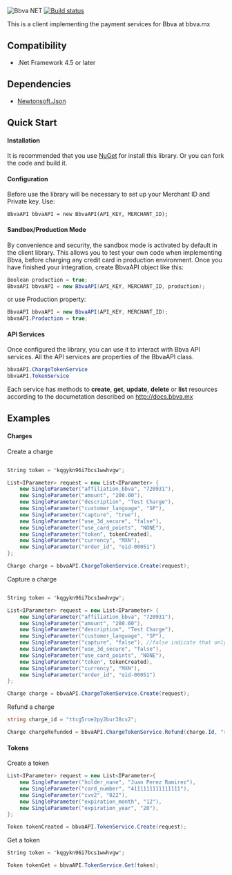 ![Bbva NET](http://www.bbva.mx/img/github/net.jpg)
[![Build status](https://ci.appveyor.com/api/projects/status/o8ivc5myofhx2kxm)](https://ci.appveyor.com/project/mecoronado/bbva-dotnet)

This is a client implementing the payment services for Bbva at bbva.mx


Compatibility
-------------

* .Net Framework 4.5 or later 

Dependencies
------------
* [Newtonsoft.Json](http://james.newtonking.com/json)

Quick Start
----------------
#### Installation #####

It is recommended that you use [NuGet](http://docs.nuget.org) for install this library. Or you can fork the code and build it.

#### Configuration #####

Before use the library will be necessary to set up your Merchant ID and
Private key. Use:

```net
BbvaAPI bbvaAPI = new BbvaAPI(API_KEY, MERCHANT_ID);
```

#### Sandbox/Production Mode #####

By convenience and security, the sandbox mode is activated by default in the client library. This allows you to test your own code when implementing Bbva, before charging any credit card in production environment. Once you have finished your integration, create BbvaAPI object like this:

```cs
Boolean production = true;
BbvaAPI bbvaAPI = new BbvaAPI(API_KEY, MERCHANT_ID, production);
```
or use Production property:
```cs
BbvaAPI bbvaAPI = new BbvaAPI(API_KEY, MERCHANT_ID);
bbvaAPI.Production = true;
```

#### API Services #####

Once configured the library, you can use it to interact with Bbva API services. All the API services are properties of the BbvaAPI class.

```cs
bbvaAPI.ChargeTokenService
bbvaAPI.TokenService
```

Each service has methods to **create**, **get**, **update**, **delete** or **list** resources according to the documetation described on http://docs.bbva.mx

Examples
---------
#### Charges #####
Create a charge
```cs

String token = 'kqgykn96i7bcs1wwhvgw';

List<IParameter> request = new List<IParameter> {
	new SingleParameter("affiliation_bbva", "720931"),
	new SingleParameter("amount", "200.00"),
	new SingleParameter("description", "Test Charge"),
	new SingleParameter("customer_language", "SP"),
	new SingleParameter("capture", "true"),
	new SingleParameter("use_3d_secure", "false"),
	new SingleParameter("use_card_points", "NONE"),
	new SingleParameter("token", tokenCreated),
	new SingleParameter("currency", "MXN"),
	new SingleParameter("order_id", "oid-00051")
};

Charge charge = bbvaAPI.ChargeTokenService.Create(request);
```
Capture a charge
```cs

String token = 'kqgykn96i7bcs1wwhvgw';

List<IParameter> request = new List<IParameter> {
	new SingleParameter("affiliation_bbva", "720931"),
	new SingleParameter("amount", "200.00"),
	new SingleParameter("description", "Test Charge"),
	new SingleParameter("customer_language", "SP"),
	new SingleParameter("capture", "false"), //false indicate that only we want capture the amount
	new SingleParameter("use_3d_secure", "false"),
	new SingleParameter("use_card_points", "NONE"),
	new SingleParameter("token", tokenCreated),
	new SingleParameter("currency", "MXN"),
	new SingleParameter("order_id", "oid-00051")
};

Charge charge = bbvaAPI.ChargeTokenService.Create(request);
```
Refund a charge
```cs
string charge_id = "ttcg5roe2py2bur38cx2";

Charge chargeRefunded = bbvaAPI.ChargeTokenService.Refund(charge.Id, "refund desc");
```
#### Tokens #####
Create a token
```cs
List<IParameter> request = new List<IParameter>{
	new SingleParameter("holder_nane", "Juan Perez Ramirez"),
	new SingleParameter("card_number", "4111111111111111"),
	new SingleParameter("cvv2", "022"),
	new SingleParameter("expiration_month", "12"),
	new SingleParameter("expiration_year", "20"),
};

Token tokenCreated = bbvaAPI.TokenService.Create(request);
```
Get a token
```cs
String token = 'kqgykn96i7bcs1wwhvgw';

Token tokenGet = bbvaAPI.TokenService.Get(token);
```
